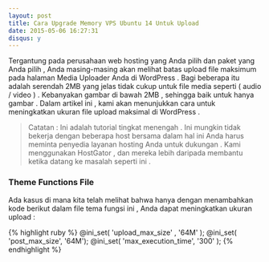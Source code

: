```yaml
---
layout: post
title: Cara Upgrade Memory VPS Ubuntu 14 Untuk Upload
date: 2015-05-06 16:27:31
disqus: y
---
```


Tergantung pada perusahaan web hosting yang Anda pilih dan paket yang Anda pilih , Anda masing-masing akan melihat batas upload file maksimum pada halaman Media Uploader Anda di WordPress . Bagi beberapa itu adalah serendah 2MB yang jelas tidak cukup untuk file media seperti ( audio / video ) . Kebanyakan gambar di bawah 2MB , sehingga baik untuk hanya gambar . Dalam artikel ini , kami akan menunjukkan cara untuk meningkatkan ukuran file upload maksimal di WordPress .

> Catatan : Ini adalah tutorial tingkat menengah . Ini mungkin tidak bekerja dengan beberapa host bersama dalam hal ini Anda harus meminta penyedia layanan hosting Anda untuk dukungan . Kami menggunakan HostGator , dan mereka lebih daripada membantu ketika datang ke masalah seperti ini .

### Theme Functions File

Ada kasus di mana kita telah melihat bahwa hanya dengan menambahkan kode berikut dalam file tema fungsi ini , Anda dapat meningkatkan ukuran upload :

{% highlight ruby %}
@ini_set( 'upload_max_size' , '64M' );
@ini_set( 'post_max_size', '64M');
@ini_set( 'max_execution_time', '300' );
{% endhighlight %}